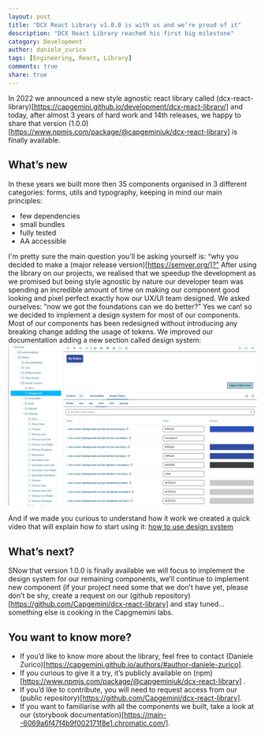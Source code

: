 ```yaml
---
layout: post
title: "DCX React Library v1.0.0 is with us and we’re proud of it"
description: "DCX React Library reached his first big milestone"
category: Development
author: daniele_zurico
tags: [Engineering, React, Library]
comments: true
share: true
---
```


In 2022 we announced a new style agnostic react library called (dcx-react-library)[https://capgemini.github.io/development/dcx-react-library/] and today, after almost 3 years of hard work and 14th releases, we happy to share that version (1.0.0)[https://www.npmjs.com/package/@capgeminiuk/dcx-react-library] is finally available.

## What’s new

In these years we built more then 35 components organised in 3 different categories: forms, utils and typography, keeping in mind our main principles:

- few dependencies
- small bundles
- fully tested
- AA accessible

I'm pretty sure the main question you'll be asking yourself is: “why you decided to make a (major release version)[https://semver.org/]?”
After using the library on our projects, we realised that we speedup the development as we promised but being style agnostic by nature our developer team was spending an incredible amount of time on making our component good looking and pixel perfect exactly how our UX/UI team designed. We asked ourselves: “now we got the foundations can we do better?” Yes we can! so we decided to implement a design system for most of our components.
Most of our components has been redesigned without introducing any breaking change adding the usage of tokens. We improved our documentation adding a new section called design system:
![Documentation](/images/2024-04-03-dcx-react-library-v1-is-here/dcx-react-library-v1-storybook.jpg)

And if we made you curious to understand how it work we created a quick video that will explain how to start using it:
[how to use design system](https://capgemini.sharepoint.com/:v:/r/sites/SoftwareEngineeringBlog/Shared%20Documents/General/dcx-react-library-design-system.mp4?csf=1&web=1&e=snkrTv)

## What’s next?

SNow that version 1.0.0 is finally available we will focus to implement the design system for our remaining components, we’ll continue to implement new component (if your project need some that we don’t have yet, please don’t be shy, create a request on our (github repository)[https://github.com/Capgemini/dcx-react-library] and stay tuned… something else is cooking in the Capgmemini labs.

## You want to know more?

- If you’d like to know more about the library, feel free to contact (Daniele Zurico)[https://capgemini.github.io/authors/#author-daniele-zurico].
- If you curious to give it a try, it’s publicly available on (npm)[https://www.npmjs.com/package/@capgeminiuk/dcx-react-library] .
- If you’d like to contribute, you will need to request access from our (public repository)[https://github.com/Capgemini/dcx-react-library].
- If you want to familiarise with all the components we built, take a look at our (storybook documentation)[https://main--6069a6f47f4b9f002171f8e1.chromatic.com/].
